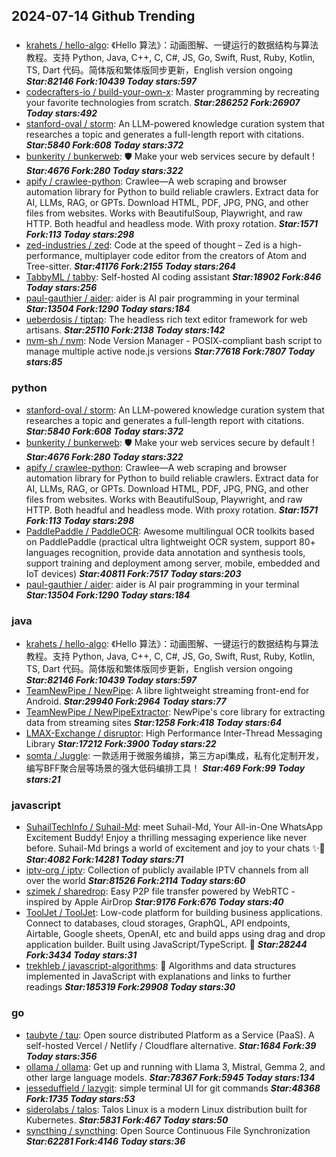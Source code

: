## 2024-07-14 Github Trending

### 
* [krahets / hello-algo](https://github.com/krahets/hello-algo): 《Hello 算法》：动画图解、一键运行的数据结构与算法教程。支持 Python, Java, C++, C, C#, JS, Go, Swift, Rust, Ruby, Kotlin, TS, Dart 代码。简体版和繁体版同步更新，English version ongoing ***Star:82146 Fork:10439 Today stars:597***
* [codecrafters-io / build-your-own-x](https://github.com/codecrafters-io/build-your-own-x): Master programming by recreating your favorite technologies from scratch. ***Star:286252 Fork:26907 Today stars:492***
* [stanford-oval / storm](https://github.com/stanford-oval/storm): An LLM-powered knowledge curation system that researches a topic and generates a full-length report with citations. ***Star:5840 Fork:608 Today stars:372***
* [bunkerity / bunkerweb](https://github.com/bunkerity/bunkerweb): 🛡️ Make your web services secure by default ! ***Star:4676 Fork:280 Today stars:322***
* [apify / crawlee-python](https://github.com/apify/crawlee-python): Crawlee—A web scraping and browser automation library for Python to build reliable crawlers. Extract data for AI, LLMs, RAG, or GPTs. Download HTML, PDF, JPG, PNG, and other files from websites. Works with BeautifulSoup, Playwright, and raw HTTP. Both headful and headless mode. With proxy rotation. ***Star:1571 Fork:113 Today stars:298***
* [zed-industries / zed](https://github.com/zed-industries/zed): Code at the speed of thought – Zed is a high-performance, multiplayer code editor from the creators of Atom and Tree-sitter. ***Star:41176 Fork:2155 Today stars:264***
* [TabbyML / tabby](https://github.com/TabbyML/tabby): Self-hosted AI coding assistant ***Star:18902 Fork:846 Today stars:256***
* [paul-gauthier / aider](https://github.com/paul-gauthier/aider): aider is AI pair programming in your terminal ***Star:13504 Fork:1290 Today stars:184***
* [ueberdosis / tiptap](https://github.com/ueberdosis/tiptap): The headless rich text editor framework for web artisans. ***Star:25110 Fork:2138 Today stars:142***
* [nvm-sh / nvm](https://github.com/nvm-sh/nvm): Node Version Manager - POSIX-compliant bash script to manage multiple active node.js versions ***Star:77618 Fork:7807 Today stars:85***

### python
* [stanford-oval / storm](https://github.com/stanford-oval/storm): An LLM-powered knowledge curation system that researches a topic and generates a full-length report with citations. ***Star:5840 Fork:608 Today stars:372***
* [bunkerity / bunkerweb](https://github.com/bunkerity/bunkerweb): 🛡️ Make your web services secure by default ! ***Star:4676 Fork:280 Today stars:322***
* [apify / crawlee-python](https://github.com/apify/crawlee-python): Crawlee—A web scraping and browser automation library for Python to build reliable crawlers. Extract data for AI, LLMs, RAG, or GPTs. Download HTML, PDF, JPG, PNG, and other files from websites. Works with BeautifulSoup, Playwright, and raw HTTP. Both headful and headless mode. With proxy rotation. ***Star:1571 Fork:113 Today stars:298***
* [PaddlePaddle / PaddleOCR](https://github.com/PaddlePaddle/PaddleOCR): Awesome multilingual OCR toolkits based on PaddlePaddle (practical ultra lightweight OCR system, support 80+ languages recognition, provide data annotation and synthesis tools, support training and deployment among server, mobile, embedded and IoT devices) ***Star:40811 Fork:7517 Today stars:203***
* [paul-gauthier / aider](https://github.com/paul-gauthier/aider): aider is AI pair programming in your terminal ***Star:13504 Fork:1290 Today stars:184***

### java
* [krahets / hello-algo](https://github.com/krahets/hello-algo): 《Hello 算法》：动画图解、一键运行的数据结构与算法教程。支持 Python, Java, C++, C, C#, JS, Go, Swift, Rust, Ruby, Kotlin, TS, Dart 代码。简体版和繁体版同步更新，English version ongoing ***Star:82146 Fork:10439 Today stars:597***
* [TeamNewPipe / NewPipe](https://github.com/TeamNewPipe/NewPipe): A libre lightweight streaming front-end for Android. ***Star:29940 Fork:2964 Today stars:77***
* [TeamNewPipe / NewPipeExtractor](https://github.com/TeamNewPipe/NewPipeExtractor): NewPipe's core library for extracting data from streaming sites ***Star:1258 Fork:418 Today stars:64***
* [LMAX-Exchange / disruptor](https://github.com/LMAX-Exchange/disruptor): High Performance Inter-Thread Messaging Library ***Star:17212 Fork:3900 Today stars:22***
* [somta / Juggle](https://github.com/somta/Juggle): 一款适用于微服务编排，第三方api集成，私有化定制开发，编写BFF聚合层等场景的强大低码编排工具！ ***Star:469 Fork:99 Today stars:21***

### javascript
* [SuhailTechInfo / Suhail-Md](https://github.com/SuhailTechInfo/Suhail-Md): meet Suhail-Md, Your All-in-One WhatsApp Excitement Buddy! Enjoy a thrilling messaging experience like never before. Suhail-Md brings a world of excitement and joy to your chats ✨🤖 ***Star:4082 Fork:14281 Today stars:71***
* [iptv-org / iptv](https://github.com/iptv-org/iptv): Collection of publicly available IPTV channels from all over the world ***Star:81526 Fork:2114 Today stars:60***
* [szimek / sharedrop](https://github.com/szimek/sharedrop): Easy P2P file transfer powered by WebRTC - inspired by Apple AirDrop ***Star:9176 Fork:676 Today stars:40***
* [ToolJet / ToolJet](https://github.com/ToolJet/ToolJet): Low-code platform for building business applications. Connect to databases, cloud storages, GraphQL, API endpoints, Airtable, Google sheets, OpenAI, etc and build apps using drag and drop application builder. Built using JavaScript/TypeScript. 🚀 ***Star:28244 Fork:3434 Today stars:31***
* [trekhleb / javascript-algorithms](https://github.com/trekhleb/javascript-algorithms): 📝 Algorithms and data structures implemented in JavaScript with explanations and links to further readings ***Star:185319 Fork:29908 Today stars:30***

### go
* [taubyte / tau](https://github.com/taubyte/tau): Open source distributed Platform as a Service (PaaS). A self-hosted Vercel / Netlify / Cloudflare alternative. ***Star:1684 Fork:39 Today stars:356***
* [ollama / ollama](https://github.com/ollama/ollama): Get up and running with Llama 3, Mistral, Gemma 2, and other large language models. ***Star:78367 Fork:5945 Today stars:134***
* [jesseduffield / lazygit](https://github.com/jesseduffield/lazygit): simple terminal UI for git commands ***Star:48368 Fork:1735 Today stars:53***
* [siderolabs / talos](https://github.com/siderolabs/talos): Talos Linux is a modern Linux distribution built for Kubernetes. ***Star:5831 Fork:467 Today stars:50***
* [syncthing / syncthing](https://github.com/syncthing/syncthing): Open Source Continuous File Synchronization ***Star:62281 Fork:4146 Today stars:36***
